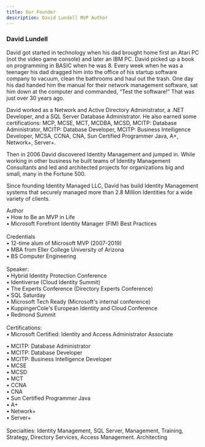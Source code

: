 ```yaml
---
title: Our Founder
description: David Lundell MVP Author
---
```

### David Lundell

David got started in technology when his dad brought home first an Atari PC (not the video game console) and later an IBM PC. David picked up a book on programming in BASIC when he was 8. Every week when he was a teenager his dad dragged him into the office of his startup software company to vacuum, clean the bathrooms and haul out the trash. One day his dad handed him the manual for their network management software, sat him down at the computer and commanded, “Test the software!” That was just over 30 years ago.

David worked as a Network and Active Directory Administrator, a .NET Developer, and a SQL Server Database Administrator. He also earned some certifications: MCP, MCSE, MCT, MCDBA, MCSD, MCITP: Database Administrator, MCITP: Database Developer, MCITP: Business Intelligence Developer,  MCSA,  CCNA, CNA, Sun Certified Programmer Java, A+, Network+, Server+.

Then in 2006 David discovered Identity Management and jumped in. While working in other business he built teams of Identity Management Consultants and led and architected projects for organizations big and small, many in the Fortune 500.

S﻿ince founding Identity Managed LLC, David has build Identity Management systems that securely managed more than 2.8 Million Identities for a wide variety of clients.

Author\
• How to Be an MVP in Life\
• Microsoft Forefront Identity Manager (FIM) Best Practices\
\
Credentials\
• 12-time alum of Microsoft MVP (2007-2019)\
• MBA from Eller College University of Arizona\
• BS Computer Engineering\
\
Speaker:\
• Hybrid Identity Protection Conference\
• Identiverse (Cloud Identity Summit)\
• The Experts Conference (Directory Experts Conference)\
• SQL Saturday\
• Microsoft Tech Ready (Microsoft's internal conference)\
• KuppingerCole's European Identity and Cloud Conference\
• Redmond Summit\
\
Certifications:\
• Microsoft Certified: Identity and Access Administrator Associate

• MCITP: Database Administrator\
• MCITP: Database Developer\
• MCITP: Business Intelligence Developer\
• MCSE\
• MCSD\
• MCT\
• CCNA\
• CNA\
• Sun Certified Programmer Java\
• A+\
• Network+\
• Server+\
\
Specialties: Identity Management, SQL Server, Management, Training, Strategy, Directory Services, Access Management. Architecting